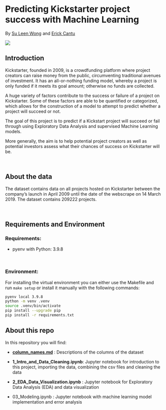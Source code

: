 # Predicting Kickstarter project success with Machine Learning 

By [Su Leen Wong](https://github.com/suleenwong) and [Erick Cantu](https://github.com/eaunaicr97)

![](assets/cover.png)

## Introduction

Kickstarter, founded in 2009, is a crowdfunding platform where project creators can raise money from the public,  circumventing traditional avenues of investment. It has an all-or-nothing funding model, whereby a project is only funded if it meets its goal amount; otherwise no funds are collected.

A huge variety of factors contribute to the success or failure of a project on Kickstarter. Some of these factors are able to be quantified or categorized, which allows for the construction of a model to attempt to predict whether a project will succeed or not. 

The goal of this project is to predict if a Kickstart project will succeed or fail through using Exploratory Data Analysis and supervised Machine Learning models.

More generally, the aim is to help potential project creators as well as potential investors assess what their chances of success on Kickstarter will be.


<br>

## About the data

The dataset contains data on all projects hosted on Kickstarter between the company’s launch in April 2009 until the date of the webscrape on 14 March 2019. The dataset contains 209222 projects.

<br>

## Requirements and Environment

### Requirements:
- pyenv with Python: 3.9.8

<br>

### Environment: 

For installing the virtual environment you can either use the Makefile and run `make setup` or install it manually with the following commands: 

```Bash
pyenv local 3.9.8
python -m venv .venv
source .venv/bin/activate
pip install --upgrade pip
pip install -r requirements.txt
```

## About this repo

In this repository you will find:

- [**column_names.md**](column_names.md) : Descriptions of the columns of the dataset

- **1_Intro_and_Data_Cleaning.ipynb**: Jupyter notebook for introduction to this project, importing the data, combining the csv files and cleaning the data

- **2_EDA_Data_Visualization.ipynb** : Jupyter notebook for Exploratory Data Analysis (EDA) and data visualization

- 03_Modeling.ipynb : Jupyter notebook with machine learning model implementation and error analysis


<!-- ## Usage

In order to train the model and store test data in the data folder and the model in models run:

```bash
#activate env
source .venv/bin/activate

python example_files/train.py  
```

In order to test that predict works on a test set you created run:

```bash
python example_files/predict.py models/linear_regression_model.sav data/X_test.csv data/y_test.csv
```

## Limitations

Development libraries are part of the production environment, normally these would be separate as the production code should be as slim as possible. -->
